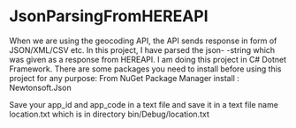 # JsonParsingFromHEREAPI
When we are using the geocoding API, the API sends response in form of JSON/XML/CSV etc. In this project, I have parsed the json-
-string which was given as a response from HEREAPI.
I am doing this project in C# Dotnet Framework.
There are some packages you need to install before using this project for any purpose:
From NuGet Package Manager install : Newtonsoft.Json

Save your app_id and app_code in a text file and save it in a text file name location.txt which is in directory bin/Debug/location.txt
